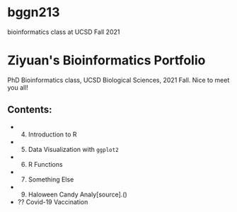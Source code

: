 # bggn213
bioinformatics class at UCSD Fall 2021

# Ziyuan's Bioinformatics Portfolio
PhD Bioinformatics class, UCSD Biological Sciences, 2021 Fall. 
Nice to meet you all! 

## Contents: 

- 04. Introduction to R  
- 05. Data Visualization with `ggplot2`  
- 06. R Functions  
- 07. Something Else  
- 09. Haloween Candy Analy[source].()
- ?? Covid-19 Vaccination
